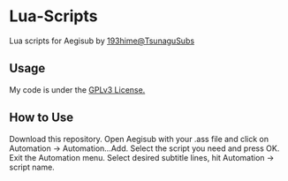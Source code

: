 # Lua-Scripts
Lua scripts for Aegisub by [193hime@TsunaguSubs](https://tsunagusubs.github.io)
## Usage
My code is under the [GPLv3 License.](https://www.gnu.org/licenses/gpl.html)
## How to Use
Download this repository. Open Aegisub with your .ass file and click on Automation -> Automation...Add.
Select the script you need and press OK. Exit the Automation menu. Select desired subtitle lines, hit Automation -> script name.
